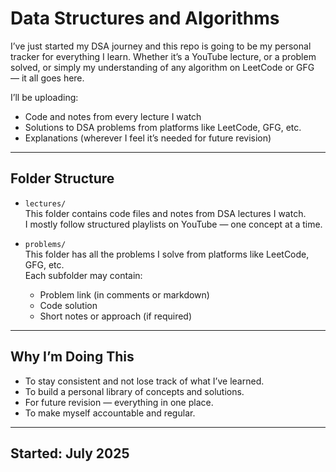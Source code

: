 # Data Structures and Algorithms

I’ve just started my DSA journey and this repo is going to be my personal tracker for everything I learn. Whether it’s a YouTube lecture, or a problem solved, or simply my understanding of any algorithm on LeetCode or GFG — it all goes here.

I’ll be uploading:
- Code and notes from every lecture I watch
- Solutions to DSA problems from platforms like LeetCode, GFG, etc.
- Explanations (wherever I feel it’s needed for future revision)

---

## Folder Structure

- `lectures/`  
  This folder contains code files and notes from DSA lectures I watch.  
  I mostly follow structured playlists on YouTube — one concept at a time.

- `problems/`  
  This folder has all the problems I solve from platforms like LeetCode, GFG, etc.  
  Each subfolder may contain:
    - Problem link (in comments or markdown)
    - Code solution
    - Short notes or approach (if required)

---

## Why I’m Doing This

- To stay consistent and not lose track of what I’ve learned.
- To build a personal library of concepts and solutions.
- For future revision — everything in one place.
- To make myself accountable and regular.

---

## Started: July 2025
